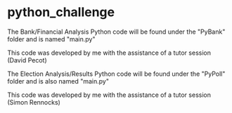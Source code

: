 # python_challenge

The Bank/Financial Analysis Python code will be found under the "PyBank" folder and is named "main.py"

This code was developed by me with the assistance of a tutor session (David Pecot)

The Election Analysis/Results Python code will be found under the "PyPoll" folder and is also named "main.py"

This code was developed by me with the assistance of a tutor session (Simon Rennocks)


